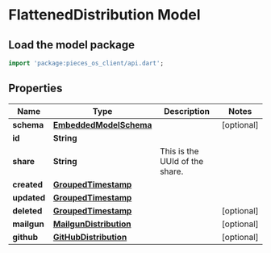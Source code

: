 # FlattenedDistribution Model

## Load the model package
```dart
import 'package:pieces_os_client/api.dart';
```

## Properties
Name | Type | Description | Notes
------------ | ------------- | ------------- | -------------
**schema** | [**EmbeddedModelSchema**](EmbeddedModelSchema) |  | [optional] 
**id** | **String** |  | 
**share** | **String** | This is the UUId of the share. | 
**created** | [**GroupedTimestamp**](GroupedTimestamp) |  | 
**updated** | [**GroupedTimestamp**](GroupedTimestamp) |  | 
**deleted** | [**GroupedTimestamp**](GroupedTimestamp) |  | [optional] 
**mailgun** | [**MailgunDistribution**](MailgunDistribution) |  | [optional] 
**github** | [**GitHubDistribution**](GitHubDistribution) |  | [optional] 




